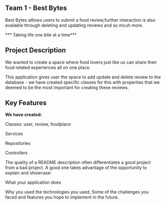 ## Team 1 - Best Bytes 
Best Bytes alllows users to submit a food review,further interaction is also available through deleting and updating reviews and so mcuh more.

*** Taking life one bite at a time***


## Project Description
We wanted to create a space where food lovers just like us can share their food related experiences all on one place. 

This application gives user the space to add update and delete review  to the database - we have created specific classes for this with properties that we deemed to be the most important for creating these reviews.

## Key Features 


**We have created:**

Classes: user, review, foodplace 

Services 

Repositories

Controllers 



The quality of a README description often differentiates a good project from a bad project. A good one takes advantage of the opportunity to explain and showcase:

What your application does 

Why you used the technologies you used,
Some of the challenges you faced and features you hope to implement in the future.

